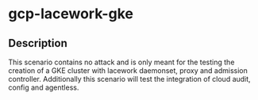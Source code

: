# gcp-lacework-gke

## Description

This scenario contains no attack and is only meant for the testing the creation of a GKE cluster with lacework daemonset, proxy and admission controller. Additionally this scenario will test the integration of cloud audit, config and agentless.